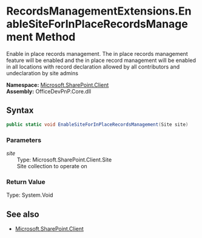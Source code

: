 # RecordsManagementExtensions.EnableSiteForInPlaceRecordsManagement Method  
Enable in place records management. The in place records management feature will be enabled and 
            the in place record management will be enabled in all locations with record declaration allowed 
            by all contributors and undeclaration by site admins  

**Namespace:** [Microsoft.SharePoint.Client](Microsoft.SharePoint.Client.md)  
**Assembly:** OfficeDevPnP.Core.dll  
## Syntax
```C#
public static void EnableSiteForInPlaceRecordsManagement(Site site)
```
### Parameters
*site*  
&emsp;&emsp;Type: Microsoft.SharePoint.Client.Site  
&emsp;&emsp;Site collection to operate on  
  
### Return Value
Type: System.Void  

## See also
- [Microsoft.SharePoint.Client](Microsoft.SharePoint.Client.md)
